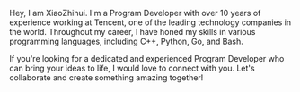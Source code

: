 Hey, I am XiaoZhihui. I'm a Program Developer with over 10 years of experience working at Tencent, one of the leading technology companies in the world. Throughout my career, I have honed my skills in various programming languages, including C++, Python, Go, and Bash.

If you're looking for a dedicated and experienced Program Developer who can bring your ideas to life, I would love to connect with you. Let's collaborate and create something amazing together!
